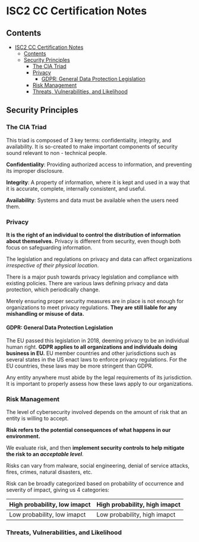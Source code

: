 # ISC2 CC Certification Notes

## Contents

- [ISC2 CC Certification Notes](#isc2-cc-certification-notes)
  - [Contents](#contents)
  - [Security Principles](#security-principles)
    - [The CIA Triad](#the-cia-triad)
    - [Privacy](#privacy)
      - [GDPR: General Data Protection Legislation](#gdpr-general-data-protection-legislation)
    - [Risk Management](#risk-management)
    - [Threats, Vulnerabilities, and Likelihood](#threats-vulnerabilities-and-likelihood)

## Security Principles

### The CIA Triad

This triad is composed of 3 key terms: confidentiality, integrity, and availability. It is so-created to make important components of security sound relevant to non - technical people.

**Confidentiality**: Providing authorized access to information, and preventing its improper disclosure.

**Integrity**: A property of information, where it is kept and used in a way that it is accurate, complete, internally consistent, and useful.

**Availability**: Systems and data must be available when the users need them.

### Privacy

**It is the right of an individual to control the distribution of information about themselves.** Privacy is different from security, even though both focus on safeguarding information.

The legislation and regulations on privacy and data can affect organizations _irrespective of their physical location_.

There is a major push towards privacy legislation and compliance with existing policies. There are various laws defining privacy and data protection, which periodically change.

Merely ensuring proper security measures are in place is not enough for organizations to meet privacy regulations. **They are still liable for any mishandling or misuse of data.**

#### GDPR: General Data Protection Legislation

The EU passed this legislation in 2018, deeming privacy to be an individual human right. **GDPR applies to all organizations and individuals doing business in EU.** EU member countries and other jurisdictions such as several states in the US enact laws to enforce privacy regulations. For the EU countries, these laws may be more stringent than GDPR.

Any entity anywhere must abide by the legal requirements of its jurisdiction. It is important to properly assess how these laws apply to our organizations.

### Risk Management

The level of cybersecurity involved depends on the amount of risk that an entity is willing to accept.

**Risk refers to the potential consequences of what happens in our environment.**

We evaluate risk, and then **implement security controls to help mitigate the risk to an _acceptable level_**.

Risks can vary from malware, social engineering, denial of service attacks, fires, crimes, natural disasters, etc.

Risk can be broadly categorized based on probability of occurrence and severity of impact, giving us 4 categories:

| High probability, low imapct | High probability, high imapct |
| ---------------------------- | ----------------------------- |
| Low probability, low imapct  | Low probability, high imapct  |

### Threats, Vulnerabilities, and Likelihood
